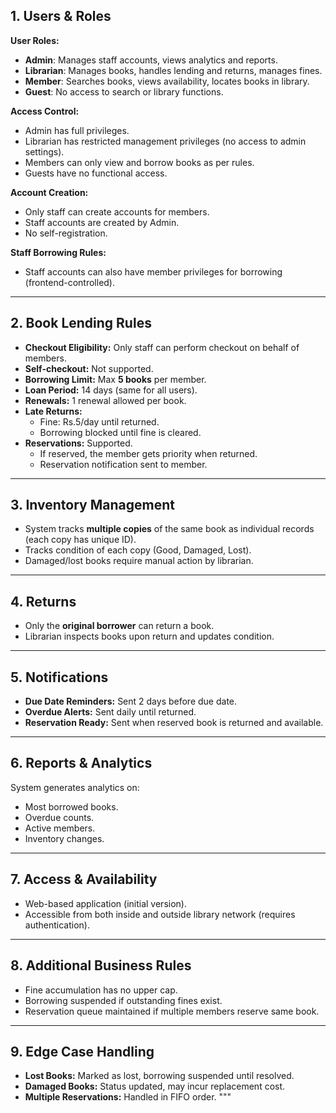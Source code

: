 
## 1. Users & Roles
**User Roles:**
- **Admin**: Manages staff accounts, views analytics and reports.
- **Librarian**: Manages books, handles lending and returns, manages fines.
- **Member**: Searches books, views availability, locates books in library.
- **Guest**: No access to search or library functions.

**Access Control:**
- Admin has full privileges.
- Librarian has restricted management privileges (no access to admin settings).
- Members can only view and borrow books as per rules.
- Guests have no functional access.

**Account Creation:**
- Only staff can create accounts for members.
- Staff accounts are created by Admin.
- No self-registration.

**Staff Borrowing Rules:**
- Staff accounts can also have member privileges for borrowing (frontend-controlled).

---

## 2. Book Lending Rules
- **Checkout Eligibility:** Only staff can perform checkout on behalf of members.
- **Self-checkout:** Not supported.
- **Borrowing Limit:** Max **5 books** per member.
- **Loan Period:** 14 days (same for all users).
- **Renewals:** 1 renewal allowed per book.
- **Late Returns:**
  - Fine: Rs.5/day until returned.
  - Borrowing blocked until fine is cleared.
- **Reservations:** Supported.
  - If reserved, the member gets priority when returned.
  - Reservation notification sent to member.

---

## 3. Inventory Management
- System tracks **multiple copies** of the same book as individual records (each copy has unique ID).
- Tracks condition of each copy (Good, Damaged, Lost).
- Damaged/lost books require manual action by librarian.

---

## 4. Returns
- Only the **original borrower** can return a book.
- Librarian inspects books upon return and updates condition.

---

## 5. Notifications
- **Due Date Reminders:** Sent 2 days before due date.
- **Overdue Alerts:** Sent daily until returned.
- **Reservation Ready:** Sent when reserved book is returned and available.

---

## 6. Reports & Analytics
System generates analytics on:
- Most borrowed books.
- Overdue counts.
- Active members.
- Inventory changes.

---

## 7. Access & Availability
- Web-based application (initial version).
- Accessible from both inside and outside library network (requires authentication).

---

## 8. Additional Business Rules
- Fine accumulation has no upper cap.
- Borrowing suspended if outstanding fines exist.
- Reservation queue maintained if multiple members reserve same book.

---

## 9. Edge Case Handling
- **Lost Books:** Marked as lost, borrowing suspended until resolved.
- **Damaged Books:** Status updated, may incur replacement cost.
- **Multiple Reservations:** Handled in FIFO order.
"""

